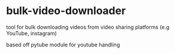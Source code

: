 # bulk-video-downloader
tool for bulk downloading videos from video sharing platforms (e.g YouTube, instagram)

based off pytube module for youtube handling
